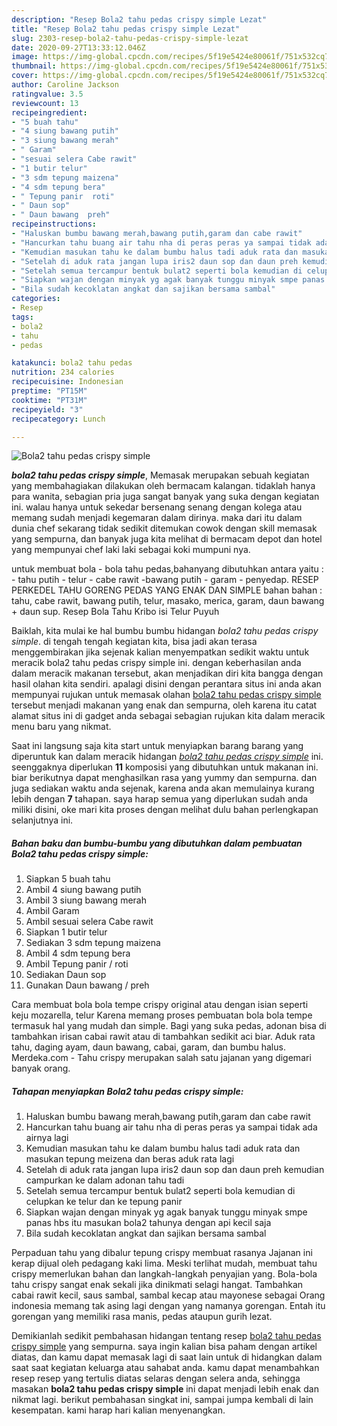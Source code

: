 ```yaml
---
description: "Resep Bola2 tahu pedas crispy simple Lezat"
title: "Resep Bola2 tahu pedas crispy simple Lezat"
slug: 2303-resep-bola2-tahu-pedas-crispy-simple-lezat
date: 2020-09-27T13:33:12.046Z
image: https://img-global.cpcdn.com/recipes/5f19e5424e80061f/751x532cq70/bola2-tahu-pedas-crispy-simple-foto-resep-utama.jpg
thumbnail: https://img-global.cpcdn.com/recipes/5f19e5424e80061f/751x532cq70/bola2-tahu-pedas-crispy-simple-foto-resep-utama.jpg
cover: https://img-global.cpcdn.com/recipes/5f19e5424e80061f/751x532cq70/bola2-tahu-pedas-crispy-simple-foto-resep-utama.jpg
author: Caroline Jackson
ratingvalue: 3.5
reviewcount: 13
recipeingredient:
- "5 buah tahu"
- "4 siung bawang putih"
- "3 siung bawang merah"
- " Garam"
- "sesuai selera Cabe rawit"
- "1 butir telur"
- "3 sdm tepung maizena"
- "4 sdm tepung bera"
- " Tepung panir  roti"
- " Daun sop"
- " Daun bawang  preh"
recipeinstructions:
- "Haluskan bumbu bawang merah,bawang putih,garam dan cabe rawit"
- "Hancurkan tahu buang air tahu nha di peras peras ya sampai tidak ada airnya lagi"
- "Kemudian masukan tahu ke dalam bumbu halus tadi aduk rata dan masukan tepung meizena dan beras aduk rata lagi"
- "Setelah di aduk rata jangan lupa iris2 daun sop dan daun preh kemudian campurkan ke dalam adonan tahu tadi"
- "Setelah semua tercampur bentuk bulat2 seperti bola kemudian di celupkan ke telur dan ke tepung panir"
- "Siapkan wajan dengan minyak yg agak banyak tunggu minyak smpe panas hbs itu masukan bola2 tahunya dengan api kecil saja"
- "Bila sudah kecoklatan angkat dan sajikan bersama sambal"
categories:
- Resep
tags:
- bola2
- tahu
- pedas

katakunci: bola2 tahu pedas 
nutrition: 234 calories
recipecuisine: Indonesian
preptime: "PT15M"
cooktime: "PT31M"
recipeyield: "3"
recipecategory: Lunch

---
```



![Bola2 tahu pedas crispy simple](https://img-global.cpcdn.com/recipes/5f19e5424e80061f/751x532cq70/bola2-tahu-pedas-crispy-simple-foto-resep-utama.jpg)

<b><i>bola2 tahu pedas crispy simple</i></b>, Memasak merupakan sebuah kegiatan yang membahagiakan dilakukan oleh bermacam kalangan. tidaklah hanya para wanita, sebagian pria juga sangat banyak yang suka dengan kegiatan ini. walau hanya untuk sekedar bersenang senang dengan kolega atau memang sudah menjadi kegemaran dalam dirinya. maka dari itu dalam dunia chef sekarang tidak sedikit ditemukan cowok dengan skill memasak yang sempurna, dan banyak juga kita melihat di bermacam depot dan hotel yang mempunyai chef laki laki sebagai koki mumpuni nya.

untuk membuat bola - bola tahu pedas,bahanyang dibutuhkan antara yaitu : - tahu putih - telur - cabe rawit -bawang putih - garam - penyedap. RESEP PERKEDEL TAHU GORENG PEDAS YANG ENAK DAN SIMPLE bahan bahan : tahu, cabe rawit, bawang putih, telur, masako, merica, garam, daun bawang + daun sup. Resep Bola Tahu Kribo isi Telur Puyuh

Baiklah, kita mulai ke hal bumbu bumbu hidangan <i>bola2 tahu pedas crispy simple</i>. di tengah tengah kegiatan kita, bisa jadi akan terasa menggembirakan jika sejenak kalian menyempatkan sedikit waktu untuk meracik bola2 tahu pedas crispy simple ini. dengan keberhasilan anda dalam meracik makanan tersebut, akan menjadikan diri kita bangga dengan hasil olahan kita sendiri. apalagi disini dengan perantara situs ini anda akan mempunyai rujukan untuk memasak olahan <u>bola2 tahu pedas crispy simple</u> tersebut menjadi makanan yang enak dan sempurna, oleh karena itu catat alamat situs ini di gadget anda sebagai sebagian rujukan kita dalam meracik menu baru yang nikmat.


Saat ini langsung saja kita start untuk menyiapkan barang barang yang diperuntuk kan dalam meracik hidangan <u><i>bola2 tahu pedas crispy simple</i></u> ini. seenggaknya diperlukan <b>11</b> komposisi yang dibutuhkan untuk makanan ini. biar berikutnya dapat menghasilkan rasa yang yummy dan sempurna. dan juga sediakan waktu anda sejenak, karena anda akan memulainya kurang lebih dengan <b>7</b> tahapan. saya harap semua yang diperlukan sudah anda miliki disini, oke mari kita proses dengan melihat dulu bahan perlengkapan selanjutnya ini.

<!--inarticleads1-->

##### Bahan baku dan bumbu-bumbu yang dibutuhkan dalam pembuatan Bola2 tahu pedas crispy simple:

1. Siapkan 5 buah tahu
1. Ambil 4 siung bawang putih
1. Ambil 3 siung bawang merah
1. Ambil  Garam
1. Ambil sesuai selera Cabe rawit
1. Siapkan 1 butir telur
1. Sediakan 3 sdm tepung maizena
1. Ambil 4 sdm tepung bera
1. Ambil  Tepung panir / roti
1. Sediakan  Daun sop
1. Gunakan  Daun bawang / preh


Cara membuat bola bola tempe crispy original atau dengan isian seperti keju mozarella, telur Karena memang proses pembuatan bola bola tempe termasuk hal yang mudah dan simple. Bagi yang suka pedas, adonan bisa di tambahkan irisan cabai rawit atau di tambahkan sedikit aci biar. Aduk rata tahu, daging ayam, daun bawang, cabai, garam, dan bumbu halus. Merdeka.com - Tahu crispy merupakan salah satu jajanan yang digemari banyak orang. 

<!--inarticleads2-->

##### Tahapan menyiapkan Bola2 tahu pedas crispy simple:

1. Haluskan bumbu bawang merah,bawang putih,garam dan cabe rawit
1. Hancurkan tahu buang air tahu nha di peras peras ya sampai tidak ada airnya lagi
1. Kemudian masukan tahu ke dalam bumbu halus tadi aduk rata dan masukan tepung meizena dan beras aduk rata lagi
1. Setelah di aduk rata jangan lupa iris2 daun sop dan daun preh kemudian campurkan ke dalam adonan tahu tadi
1. Setelah semua tercampur bentuk bulat2 seperti bola kemudian di celupkan ke telur dan ke tepung panir
1. Siapkan wajan dengan minyak yg agak banyak tunggu minyak smpe panas hbs itu masukan bola2 tahunya dengan api kecil saja
1. Bila sudah kecoklatan angkat dan sajikan bersama sambal


Perpaduan tahu yang dibalur tepung crispy membuat rasanya Jajanan ini kerap dijual oleh pedagang kaki lima. Meski terlihat mudah, membuat tahu crispy memerlukan bahan dan langkah-langkah penyajian yang. Bola-bola tahu crispy sangat enak sekali jika dinikmati selagi hangat. Tambahkan cabai rawit kecil, saus sambal, sambal kecap atau mayonese sebagai Orang indonesia memang tak asing lagi dengan yang namanya gorengan. Entah itu gorengan yang memiliki rasa manis, pedas ataupun gurih lezat. 

Demikianlah sedikit pembahasan hidangan tentang resep <u>bola2 tahu pedas crispy simple</u> yang sempurna. saya ingin kalian bisa paham dengan artikel diatas, dan kamu dapat memasak lagi di saat lain untuk di hidangkan dalam saat saat kegiatan keluarga atau sahabat anda. kamu dapat menambahkan resep resep yang tertulis diatas selaras dengan selera anda, sehingga masakan <b>bola2 tahu pedas crispy simple</b> ini dapat menjadi lebih enak dan nikmat lagi. berikut pembahasan singkat ini, sampai jumpa kembali di lain kesempatan. kami harap hari kalian menyenangkan.
